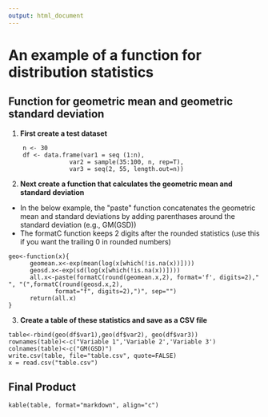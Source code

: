 ```yaml
---
output: html_document
---
```

# An example of a function for distribution statistics
## Function for geometric mean and geometric standard deviation

1. **First create a test dataset**

```{r} 
    n <- 30
    df <- data.frame(var1 = seq (1:n), 
                 var2 = sample(35:100, n, rep=T),
                 var3 = seq(2, 55, length.out=n))
```

2. **Next create a function that calculates the geometric mean and standard deviation**

  * In the below example, the "paste" function concatenates the geometric mean and standard deviations by adding parenthases around the standard deviation (e.g., GM(GSD))
  * The formatC function keeps 2 digits after the rounded statistics (use this if you want the trailing 0 in rounded numbers)

```{r} 
geo<-function(x){
      geomean.x<-exp(mean(log(x[which(!is.na(x))])))
      geosd.x<-exp(sd(log(x[which(!is.na(x))])))
      all.x<-paste(formatC(round(geomean.x,2), format='f', digits=2)," ", "(",formatC(round(geosd.x,2),
             format="f", digits=2),")", sep="")
      return(all.x)
}
```

3. **Create a table of these statistics and save as a CSV file**

```{r} 
table<-rbind(geo(df$var1),geo(df$var2), geo(df$var3))
rownames(table)<-c("Variable 1",'Variable 2','Variable 3')
colnames(table)<-c("GM(GSD)")
write.csv(table, file="table.csv", quote=FALSE) 
x = read.csv("table.csv")
```
## **Final Product**

```{r echo=TRUE}
kable(table, format="markdown", align="c")
```
